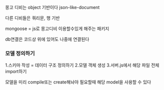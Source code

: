 몽고 디비는 object 기반이다
json-like-document

다른 디비들은 쿼리문, 행 기반

mongoose =  js로 몽고디비 이용할수있게 해주는 패키지

db연결은 코드상 위에 있어도 나중에 연결된다 


### 모델 정의하기

1.스키마 작성  = 데이터 구조 정의하기
2.모델 객체 생성
3.서버.js에서 해당 파일 전체 import하기

모델을 미리 compile또는 create해놔야 필요할때 해당 model을 사용할 수 있다
